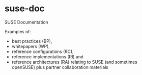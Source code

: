 # suse-doc
SUSE Documentation

Examples of:
- best practices (BP),
- whitepapers (WP),
- reference configurations (RC),
- reference implementations (RI) and
- reference architectures (RA)
relating to SUSE (and sometimes openSUSE) plus partner collaboration materials

